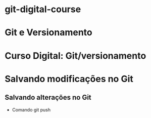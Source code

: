 # git-digital-course
# Git e Versionamento 
 
 # Curso Digital: Git/versionamento

 # Salvando modificações no Git

 ## Salvando alterações no Git
* Comando git push
